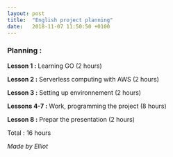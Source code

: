 ```yaml
---
layout: post
title:  "English project planning"
date:   2018-11-07 11:50:50 +0100
---
```


### **Planning :**

**Lesson 1 :** Learning GO (2 hours)

**Lesson 2 :** Serverless computing with AWS (2 hours)

**Lesson 3 :** Setting up environnement (2 hours)

**Lessons 4-7 :** Work, programming the project (8 hours)

**Lesson 8 :** Prepar the presentation (2 hours)

Total : 16 hours


*Made by Elliot*
